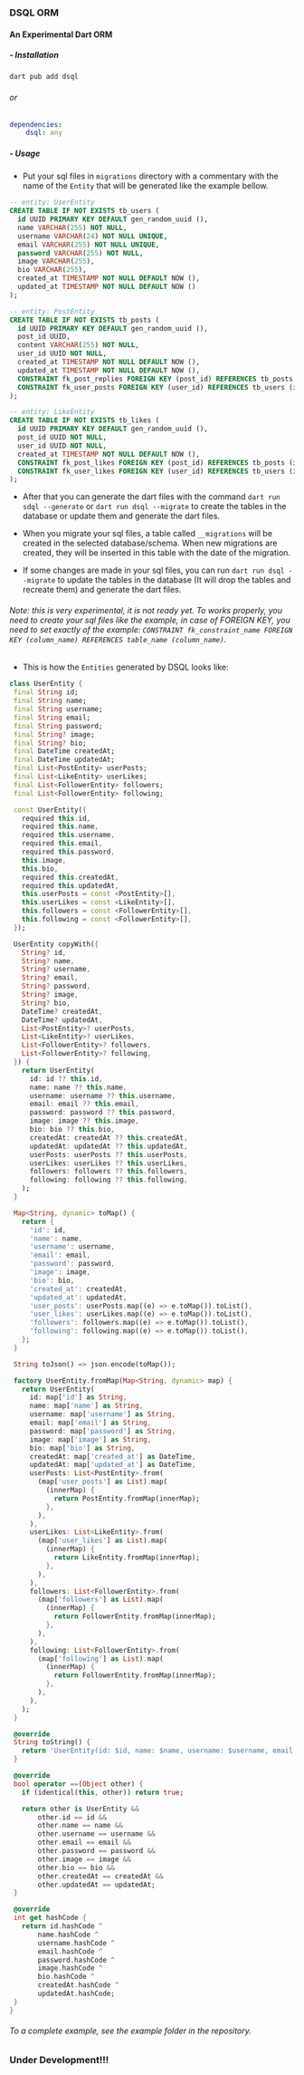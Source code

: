 ### DSQL ORM

#### An Experimental Dart ORM

##### - Installation

```bash
dart pub add dsql
```

###### or

```yaml
dependencies:
    dsql: any
```

##### - Usage

 - Put your sql files in `migrations` directory with a commentary with the name of the `Entity` that will be generated like the example bellow.

```sql
-- entity: UserEntity
CREATE TABLE IF NOT EXISTS tb_users (
  id UUID PRIMARY KEY DEFAULT gen_random_uuid (),
  name VARCHAR(255) NOT NULL,
  username VARCHAR(24) NOT NULL UNIQUE,
  email VARCHAR(255) NOT NULL UNIQUE,
  password VARCHAR(255) NOT NULL,
  image VARCHAR(255),
  bio VARCHAR(255),
  created_at TIMESTAMP NOT NULL DEFAULT NOW (),
  updated_at TIMESTAMP NOT NULL DEFAULT NOW ()
);

-- entity: PostEntity
CREATE TABLE IF NOT EXISTS tb_posts (
  id UUID PRIMARY KEY DEFAULT gen_random_uuid (),
  post_id UUID,
  content VARCHAR(255) NOT NULL,
  user_id UUID NOT NULL,
  created_at TIMESTAMP NOT NULL DEFAULT NOW (),
  updated_at TIMESTAMP NOT NULL DEFAULT NOW (),
  CONSTRAINT fk_post_replies FOREIGN KEY (post_id) REFERENCES tb_posts (id),
  CONSTRAINT fk_user_posts FOREIGN KEY (user_id) REFERENCES tb_users (id)
);

-- entity: LikeEntity
CREATE TABLE IF NOT EXISTS tb_likes (
  id UUID PRIMARY KEY DEFAULT gen_random_uuid (),
  post_id UUID NOT NULL,
  user_id UUID NOT NULL,
  created_at TIMESTAMP NOT NULL DEFAULT NOW (),
  CONSTRAINT fk_post_likes FOREIGN KEY (post_id) REFERENCES tb_posts (id),
  CONSTRAINT fk_user_likes FOREIGN KEY (user_id) REFERENCES tb_users (id)
);
```

 - After that you can generate the dart files with the command `dart run sdql --generate` or `dart run dsql --migrate` to create the tables in the database or update them and generate the dart files.

 - When you migrate your sql files, a table called `__migrations` will be created in the selected database/schema. When new migrations are created, they will be inserted in this table with the date of the migration.

 - If some changes are made in your sql files, you can run `dart run dsql --migrate` to update the tables in the database (It will drop the tables and recreate them) and generate the dart files.

 ###### Note: this is very experimental, it is not ready yet. To works properly, you need to create your sql files like the example, in case of FOREIGN KEY, you need to set exactly of the example: `CONSTRAINT fk_constraint_name FOREIGN KEY (column_name) REFERENCES table_name (column_name)`.

 - This is how the `Entities` generated by DSQL looks like:

 ```dart
 class UserEntity {
  final String id;
  final String name;
  final String username;
  final String email;
  final String password;
  final String? image;
  final String? bio;
  final DateTime createdAt;
  final DateTime updatedAt;
  final List<PostEntity> userPosts;
  final List<LikeEntity> userLikes;
  final List<FollowerEntity> followers;
  final List<FollowerEntity> following;

  const UserEntity({
    required this.id,
    required this.name,
    required this.username,
    required this.email,
    required this.password,
    this.image,
    this.bio,
    required this.createdAt,
    required this.updatedAt,
    this.userPosts = const <PostEntity>[],
    this.userLikes = const <LikeEntity>[],
    this.followers = const <FollowerEntity>[],
    this.following = const <FollowerEntity>[],
  });

  UserEntity copyWith({
    String? id,
    String? name,
    String? username,
    String? email,
    String? password,
    String? image,
    String? bio,
    DateTime? createdAt,
    DateTime? updatedAt,
    List<PostEntity>? userPosts,
    List<LikeEntity>? userLikes,
    List<FollowerEntity>? followers,
    List<FollowerEntity>? following,
  }) {
    return UserEntity(
      id: id ?? this.id,
      name: name ?? this.name,
      username: username ?? this.username,
      email: email ?? this.email,
      password: password ?? this.password,
      image: image ?? this.image,
      bio: bio ?? this.bio,
      createdAt: createdAt ?? this.createdAt,
      updatedAt: updatedAt ?? this.updatedAt,
      userPosts: userPosts ?? this.userPosts,
      userLikes: userLikes ?? this.userLikes,
      followers: followers ?? this.followers,
      following: following ?? this.following,
    );
  }

  Map<String, dynamic> toMap() {
    return {
      'id': id,
      'name': name,
      'username': username,
      'email': email,
      'password': password,
      'image': image,
      'bio': bio,
      'created_at': createdAt,
      'updated_at': updatedAt,
      'user_posts': userPosts.map((e) => e.toMap()).toList(),
      'user_likes': userLikes.map((e) => e.toMap()).toList(),
      'followers': followers.map((e) => e.toMap()).toList(),
      'following': following.map((e) => e.toMap()).toList(),
    };
  }

  String toJson() => json.encode(toMap());

  factory UserEntity.fromMap(Map<String, dynamic> map) {
    return UserEntity(
      id: map['id'] as String,
      name: map['name'] as String,
      username: map['username'] as String,
      email: map['email'] as String,
      password: map['password'] as String,
      image: map['image'] as String,
      bio: map['bio'] as String,
      createdAt: map['created_at'] as DateTime,
      updatedAt: map['updated_at'] as DateTime,
      userPosts: List<PostEntity>.from(
        (map['user_posts'] as List).map(
          (innerMap) {
            return PostEntity.fromMap(innerMap);
          },
        ),
      ),
      userLikes: List<LikeEntity>.from(
        (map['user_likes'] as List).map(
          (innerMap) {
            return LikeEntity.fromMap(innerMap);
          },
        ),
      ),
      followers: List<FollowerEntity>.from(
        (map['followers'] as List).map(
          (innerMap) {
            return FollowerEntity.fromMap(innerMap);
          },
        ),
      ),
      following: List<FollowerEntity>.from(
        (map['following'] as List).map(
          (innerMap) {
            return FollowerEntity.fromMap(innerMap);
          },
        ),
      ),
    );
  }

  @override
  String toString() {
    return 'UserEntity(id: $id, name: $name, username: $username, email: $email, password: $password, image: $image, bio: $bio, createdAt: $createdAt, updatedAt: $updatedAt, userPosts: $userPosts, userLikes: $userLikes, followers: $followers, following: $following)';
  }

  @override
  bool operator ==(Object other) {
    if (identical(this, other)) return true;

    return other is UserEntity &&
        other.id == id &&
        other.name == name &&
        other.username == username &&
        other.email == email &&
        other.password == password &&
        other.image == image &&
        other.bio == bio &&
        other.createdAt == createdAt &&
        other.updatedAt == updatedAt;
  }

  @override
  int get hashCode {
    return id.hashCode ^
        name.hashCode ^
        username.hashCode ^
        email.hashCode ^
        password.hashCode ^
        image.hashCode ^
        bio.hashCode ^
        createdAt.hashCode ^
        updatedAt.hashCode;
  }
}
 ```

 ###### To a complete example, see the example folder in the repository.

 ### Under Development!!!